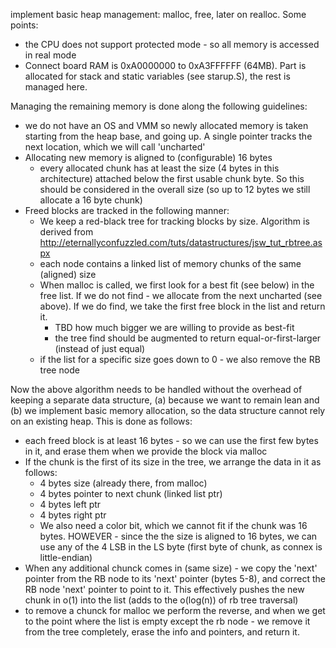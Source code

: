 implement basic heap management: malloc, free, later on realloc. Some points:
- the CPU does not support protected mode - so all memory is accessed in real mode
- Connect board RAM is 0xA0000000 to 0xA3FFFFFF (64MB). Part is allocated for
  stack and static variables (see starup.S), the rest is managed here.


Managing the remaining memory is done along the following guidelines:
- we do not have an OS and VMM so newly allocated memory is taken starting from
  the heap base, and going up. A single pointer tracks the next location, which we will call 'uncharted'
- Allocating new memory is aligned to (configurable) 16 bytes
  - every allocated chunk has at least the size (4 bytes in this architecture) attached below the first usable chunk byte. So this should be considered in the overall size (so up to 12 bytes we still allocate a 16 byte chunk)
- Freed blocks are tracked in the following manner:
  - We keep a red-black tree for tracking blocks by size. Algorithm is derived
    from http://eternallyconfuzzled.com/tuts/datastructures/jsw_tut_rbtree.aspx
  - each node contains a linked list of memory chunks of the same (aligned) size
  - When malloc is called, we first look for a best fit (see below) in the free list. If we do not find - we allocate from the next uncharted (see above). If we do find, we take the first free block in the list and return it.
    - TBD how much bigger we are willing to provide as best-fit
    - the  tree find should be augmented to return equal-or-first-larger (instead of just equal)
  - if the list for a specific size goes down to 0 - we also remove the RB tree node


Now the above algorithm needs to be handled without the overhead of keeping a separate data structure, (a) because we want to remain lean and (b) we implement basic memory allocation, so the data structure cannot rely on an existing heap.
This is done as follows:
- each freed block is at least 16 bytes - so we can use the first few bytes in
  it, and erase them when we provide the block via malloc
- If the chunk is the first of its size in the tree, we arrange the data in it as follows:
  - 4 bytes size (already there, from malloc)
  - 4 bytes pointer to next chunk (linked list ptr)
  - 4 bytes left ptr
  - 4 bytes right ptr
  - We also need a color bit, which we cannot fit if the chunk was 16 bytes. HOWEVER - since the the size is aligned to 16 bytes, we can use any of the 4 LSB in the LS byte (first byte of chunk, as connex is little-endian)
- When any additional chunck comes in (same size) - we copy the 'next' pointer from the RB node to its 'next' pointer (bytes 5-8), and correct the RB node 'next' pointer to point to it. This effectively pushes the new chunk in o(1) into the list (adds to the o(log(n)) of rb tree traversal)
- to remove a chunck for malloc we perform the reverse, and when we get to the point
  where the list is empty except the rb node - we remove it from the tree completely, erase the info and pointers, and return it.
